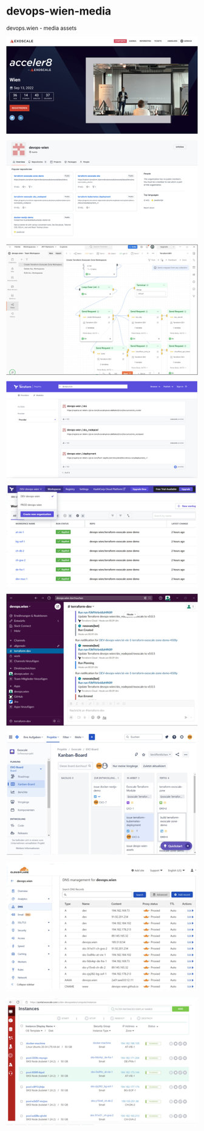 # devops-wien-media
devops.wien - media assets

[![gitrepo_image](images/exoscale_event.png "exoscale_event")](https://events.exoscale.com/exoscale-acceler8-vienna)

[![gitrepo_image](images/git_repo.png "gitrepo_image")](https://github.com/devops-wien)

[![gitrepo_image](images/postman_flows.png "postman_flows")](https://devops-vienna.postman.co/workspace/devops.wien---Team-Workspace~1da23a1d-340c-48cd-88e2-79c5d84e8198/overview)

[![gitrepo_image](images/terraform_registries.png "terraform_registries")](https://registry.terraform.io/search/modules?q=devops.wien)

[![gitrepo_image](images/terraform_workspaces.png "terraform_workspaces")](https://app.terraform.io/app/DEV-devops-wien/workspaces/)

[![gitrepo_image](images/slack_notifications.png "slack_notifications")](https://devopswien.slack.com/)

[![gitrepo_image](images/jira_github_integration.png "jira_github_integration")](https://devops-wien.atlassian.net/)

[![gitrepo_image](images/cloudflare_dns_integration.png "cloudflare_dns_integration")](https://dash.cloudflare.com/91b3d10a2c41e59647e3ffbec053d628/devops.wien/dns)

[![gitrepo_image](images/exoscale_sks_instances.png "exoscale_sks_instances.png")](https://portal.exoscale.com/u/dev-devopswien/compute/instances)